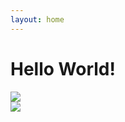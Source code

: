 ```yaml
---
layout: home
---
```


<h1> Hello World! </h1>

<div id="carouselwrapper" class="carousel-slide" data-ride="carousel">
    <div class="carousel-item active">
        <img class="d-block w-100" src="../assets/hvac1.jpg" />
    </div>
    <div class="carousel-item">
        <img class="d-block w-100" src="../assets/units.jpg" />
    </div>
</div>
